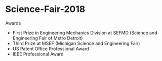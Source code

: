 # Science-Fair-2018

Awards
- First Prize in Engineering Mechanics Division at SEFMD (Science and Engineering Fair of Metro Detroit)
- Third Prize at MSEF (Michigan Science and Engineering Fair)
- US Patent Office Professional Award
- IEEE Professional Award
